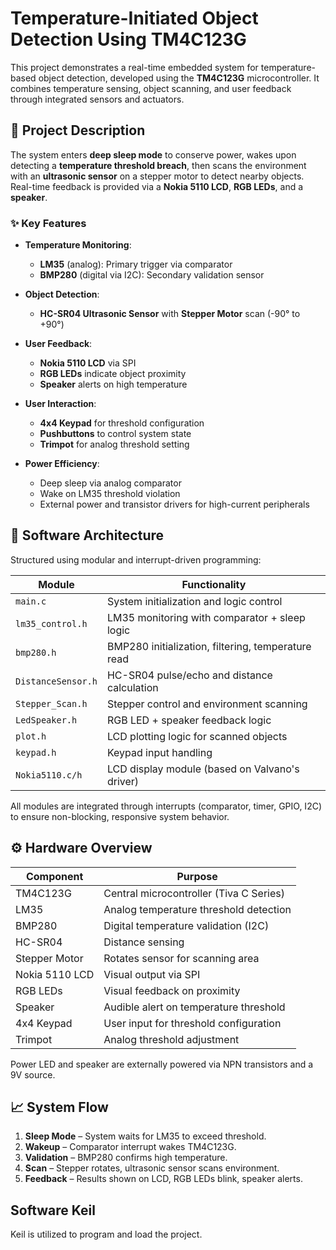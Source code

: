 # Temperature-Initiated Object Detection Using TM4C123G

This project demonstrates a real-time embedded system for temperature-based object detection, developed using the **TM4C123G** microcontroller. It combines temperature sensing, object scanning, and user feedback through integrated sensors and actuators.

## 🔧 Project Description

The system enters **deep sleep mode** to conserve power, wakes upon detecting a **temperature threshold breach**, then scans the environment with an **ultrasonic sensor** on a stepper motor to detect nearby objects. Real-time feedback is provided via a **Nokia 5110 LCD**, **RGB LEDs**, and a **speaker**.

### ✨ Key Features

- **Temperature Monitoring**:
  - **LM35** (analog): Primary trigger via comparator
  - **BMP280** (digital via I2C): Secondary validation sensor

- **Object Detection**:
  - **HC-SR04 Ultrasonic Sensor** with **Stepper Motor** scan (-90° to +90°)

- **User Feedback**:
  - **Nokia 5110 LCD** via SPI
  - **RGB LEDs** indicate object proximity
  - **Speaker** alerts on high temperature

- **User Interaction**:
  - **4x4 Keypad** for threshold configuration
  - **Pushbuttons** to control system state
  - **Trimpot** for analog threshold setting

- **Power Efficiency**:
  - Deep sleep via analog comparator
  - Wake on LM35 threshold violation
  - External power and transistor drivers for high-current peripherals

## 🧠 Software Architecture

Structured using modular and interrupt-driven programming:

| Module           | Functionality                                      |
|------------------|----------------------------------------------------|
| `main.c`         | System initialization and logic control            |
| `lm35_control.h` | LM35 monitoring with comparator + sleep logic      |
| `bmp280.h`       | BMP280 initialization, filtering, temperature read |
| `DistanceSensor.h`| HC-SR04 pulse/echo and distance calculation       |
| `Stepper_Scan.h` | Stepper control and environment scanning           |
| `LedSpeaker.h`   | RGB LED + speaker feedback logic                   |
| `plot.h`         | LCD plotting logic for scanned objects             |
| `keypad.h`       | Keypad input handling                              |
| `Nokia5110.c/h`  | LCD display module (based on Valvano's driver)     |

All modules are integrated through interrupts (comparator, timer, GPIO, I2C) to ensure non-blocking, responsive system behavior.

## ⚙️ Hardware Overview

| Component        | Purpose                                 |
|------------------|------------------------------------------|
| TM4C123G         | Central microcontroller (Tiva C Series)  |
| LM35             | Analog temperature threshold detection   |
| BMP280           | Digital temperature validation (I2C)     |
| HC-SR04          | Distance sensing                         |
| Stepper Motor    | Rotates sensor for scanning area         |
| Nokia 5110 LCD   | Visual output via SPI                    |
| RGB LEDs         | Visual feedback on proximity             |
| Speaker          | Audible alert on temperature threshold   |
| 4x4 Keypad       | User input for threshold configuration   |
| Trimpot          | Analog threshold adjustment              |

Power LED and speaker are externally powered via NPN transistors and a 9V source.

## 📈 System Flow

1. **Sleep Mode** – System waits for LM35 to exceed threshold.
2. **Wakeup** – Comparator interrupt wakes TM4C123G.
3. **Validation** – BMP280 confirms high temperature.
4. **Scan** – Stepper rotates, ultrasonic sensor scans environment.
5. **Feedback** – Results shown on LCD, RGB LEDs blink, speaker alerts.

## Software Keil

Keil is utilized to program and load the project.
